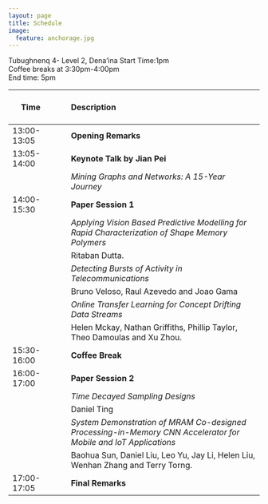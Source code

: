 ```yaml
---
layout: page
title: Schedule
image:
  feature: anchorage.jpg
---
```


Tubughnenq 4- Level 2, Dena’ina
Start Time:1pm  
Coffee breaks at 3:30pm-4:00pm   
End time: 5pm 

| &nbsp; &nbsp; &nbsp; &nbsp; &nbsp; &nbsp; &nbsp; &nbsp; &nbsp; &nbsp; &nbsp;  &nbsp; &nbsp; &nbsp;  Time &nbsp;&nbsp; &nbsp; &nbsp; &nbsp; &nbsp; &nbsp; | Description |
| :---  | :---  |
| 13:00-13:05 | **Opening Remarks** |
| 13:05-14:00 | **Keynote Talk by Jian Pei**  |
|               |*Mining Graphs and Networks: A 15-Year Journey*|
| 14:00-15:30  | **Paper Session 1** |
|               | *Applying Vision Based Predictive Modelling for Rapid Characterization of Shape Memory Polymers* |
|               |   Ritaban Dutta. |
|               | *Detecting Bursts of Activity in Telecommunications*|
|               |  Bruno Veloso, Raul Azevedo and Joao Gama |
|               | *Online Transfer Learning for Concept Drifting Data Streams*|
|               |   Helen Mckay, Nathan Griffiths, Phillip Taylor, Theo Damoulas and Xu Zhou. |
| 15:30-16:00 | **Coffee Break** |
| 16:00-17:00 | **Paper Session 2** |
|               | *Time Decayed Sampling Designs*|
|               |   Daniel Ting |
|               | *System Demonstration of MRAM Co-designed Processing-in-Memory CNN Accelerator for Mobile and IoT Applications*|
|               |  Baohua Sun, Daniel Liu, Leo Yu, Jay Li, Helen Liu, Wenhan Zhang and Terry Torng. ||
| 17:00-17:05 | **Final Remarks** |


